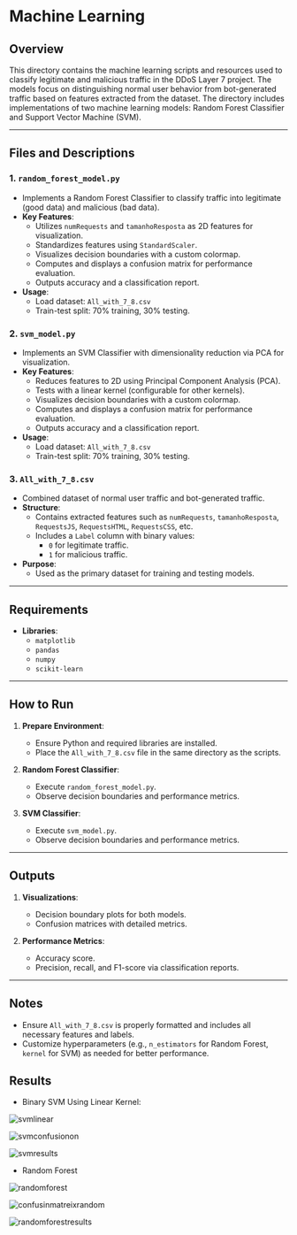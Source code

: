 # Machine Learning

## Overview

This directory contains the machine learning scripts and resources used to classify legitimate and malicious traffic in the DDoS Layer 7 project. The models focus on distinguishing normal user behavior from bot-generated traffic based on features extracted from the dataset. The directory includes implementations of two machine learning models: Random Forest Classifier and Support Vector Machine (SVM).

---

## Files and Descriptions

### 1. `random_forest_model.py`

- Implements a Random Forest Classifier to classify traffic into legitimate (good data) and malicious (bad data).
- **Key Features**:
  - Utilizes `numRequests` and `tamanhoResposta` as 2D features for visualization.
  - Standardizes features using `StandardScaler`.
  - Visualizes decision boundaries with a custom colormap.
  - Computes and displays a confusion matrix for performance evaluation.
  - Outputs accuracy and a classification report.
- **Usage**:
  - Load dataset: `All_with_7_8.csv`
  - Train-test split: 70% training, 30% testing.

### 2. `svm_model.py`

- Implements an SVM Classifier with dimensionality reduction via PCA for visualization.
- **Key Features**:
  - Reduces features to 2D using Principal Component Analysis (PCA).
  - Tests with a linear kernel (configurable for other kernels).
  - Visualizes decision boundaries with a custom colormap.
  - Computes and displays a confusion matrix for performance evaluation.
  - Outputs accuracy and a classification report.
- **Usage**:
  - Load dataset: `All_with_7_8.csv`
  - Train-test split: 70% training, 30% testing.

### 3. `All_with_7_8.csv`

- Combined dataset of normal user traffic and bot-generated traffic.
- **Structure**:
  - Contains extracted features such as `numRequests`, `tamanhoResposta`, `RequestsJS`, `RequestsHTML`, `RequestsCSS`, etc.
  - Includes a `Label` column with binary values:
    - `0` for legitimate traffic.
    - `1` for malicious traffic.
- **Purpose**:
  - Used as the primary dataset for training and testing models.

---

## Requirements

- **Libraries**:
  - `matplotlib`
  - `pandas`
  - `numpy`
  - `scikit-learn`

---

## How to Run

1. **Prepare Environment**:
   - Ensure Python and required libraries are installed.
   - Place the `All_with_7_8.csv` file in the same directory as the scripts.

2. **Random Forest Classifier**:
   - Execute `random_forest_model.py`.
   - Observe decision boundaries and performance metrics.

3. **SVM Classifier**:
   - Execute `svm_model.py`.
   - Observe decision boundaries and performance metrics.

---

## Outputs

1. **Visualizations**:
   - Decision boundary plots for both models.
   - Confusion matrices with detailed metrics.

2. **Performance Metrics**:
   - Accuracy score.
   - Precision, recall, and F1-score via classification reports.

---

## Notes

- Ensure `All_with_7_8.csv` is properly formatted and includes all necessary features and labels.
- Customize hyperparameters (e.g., `n_estimators` for Random Forest, `kernel` for SVM) as needed for better performance.

## Results

- Binary SVM Using Linear Kernel:

![svmlinear](https://github.com/user-attachments/assets/ffefebff-392b-4b21-a7c8-5ae8f3bca0b6)

![svmconfusionon](https://github.com/user-attachments/assets/dc217969-65bd-4647-8dd9-74bd4a9bc546)

![svmresults](https://github.com/user-attachments/assets/10dc22e8-46a6-42bb-8273-4553f0c90cfd)



- Random Forest

![randomforest](https://github.com/user-attachments/assets/57c63da6-7538-4f24-a68f-ca57fff39d49)

![confusinmatreixrandom](https://github.com/user-attachments/assets/9524cb91-86d0-48b3-8b35-e6113c134aab)

![randomforestresults](https://github.com/user-attachments/assets/deb0f5da-45f3-4e02-aeea-156276fe2417)
